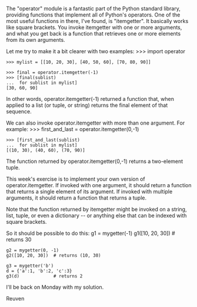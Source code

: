 The "operator" module is a fantastic part of the Python standard library, providing functions that implement all of Python's operators. One of the most useful functions in there, I've found, is "itemgetter".  It basically works like square brackets.  You invoke itemgetter with one or more arguments, and what you get back is a function that retrieves one or more elements from its own arguments.

Let me try to make it a bit clearer with two examples:
    >>> import operator

    >>> mylist = [[10, 20, 30], [40, 50, 60], [70, 80, 90]]

    >>> final = operator.itemgetter(-1)
    >>> [final(sublist)
    ...  for sublist in mylist]
    [30, 60, 90]

In other words, operator.itemgetter(-1) returned a function that, when applied to a list (or tuple, or string) returns the final element of that sequence.

We can also invoke operator.itemgetter with more than one argument.  For example:
    >>> first_and_last = operator.itemgetter(0,-1)

    >>> [first_and_last(sublist)
    ...  for sublist in mylist]
    [(10, 30), (40, 60), (70, 90)]

The function returned by operator.itemgetter(0,-1) returns a two-element tuple.

This week's exercise is to implement your own version of operator.itemgetter.  If invoked with one argument, it should return a function that returns a single element of its argument.  If invoked with multiple arguments, it should return a function that returns a tuple.

Note that the function returned by itemgetter might be invoked on a string, list, tuple, or even a dictionary -- or anything else that can be indexed with square brackets.

So it should be possible to do this:
    g1 = mygetter(-1)
    g1([10, 20, 30])  # returns 30

    g2 = mygetter(0, -1)
    g2([10, 20, 30])  # returns (10, 30)

    g3 = mygetter('b')
    d = {'a':1, 'b':2, 'c':3}
    g3(d)             # returns 2

I'll be back on Monday with my solution.

Reuven